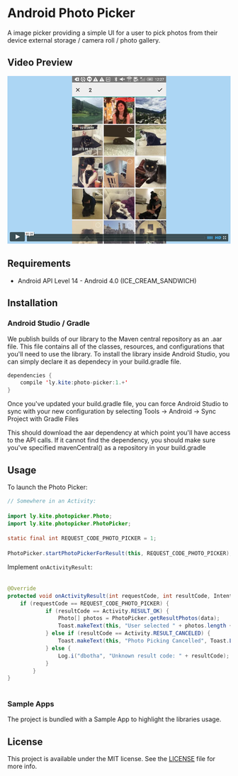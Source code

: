 # Android Photo Picker

A image picker providing a simple UI for a user to pick photos from their device external storage / camera roll / photo gallery. 

## Video Preview

[![Preview](https://github.com/OceanLabs/InstagramPhotoPicker-Android/raw/master/screenshot.png)](https://vimeo.com/137073188)

## Requirements

* Android API Level 14 - Android 4.0 (ICE_CREAM_SANDWICH)

## Installation
### Android Studio / Gradle

We publish builds of our library to the Maven central repository as an .aar file. This file contains all of the classes, resources, and configurations that you'll need to use the library. To install the library inside Android Studio, you can simply declare it as dependecy in your build.gradle file.

```java
dependencies {
    compile 'ly.kite:photo-picker:1.+'
}
```

Once you've updated your build.gradle file, you can force Android Studio to sync with your new configuration by selecting Tools -> Android -> Sync Project with Gradle Files

This should download the aar dependency at which point you'll have access to the API calls. If it cannot find the dependency, you should make sure you've specified mavenCentral() as a repository in your build.gradle

## Usage

To launch the Photo Picker:

```java
// Somewhere in an Activity:

import ly.kite.photopicker.Photo;
import ly.kite.photopicker.PhotoPicker;

static final int REQUEST_CODE_PHOTO_PICKER = 1;

PhotoPicker.startPhotoPickerForResult(this, REQUEST_CODE_PHOTO_PICKER);
```

Implement `onActivityResult`:

```java

@Override
protected void onActivityResult(int requestCode, int resultCode, Intent data) {
    if (requestCode == REQUEST_CODE_PHOTO_PICKER) {
            if (resultCode == Activity.RESULT_OK) {
                Photo[] photos = PhotoPicker.getResultPhotos(data);
                Toast.makeText(this, "User selected " + photos.length + " photos", Toast.LENGTH_SHORT).show();
            } else if (resultCode == Activity.RESULT_CANCELED) {
                Toast.makeText(this, "Photo Picking Cancelled", Toast.LENGTH_SHORT).show();
            } else {
                Log.i("dbotha", "Unknown result code: " + resultCode);
            }
        }
}
    
```

### Sample Apps
The project is bundled with a Sample App to highlight the libraries usage.

## License
This project is available under the MIT license. See the [LICENSE](LICENSE) file for more info.
